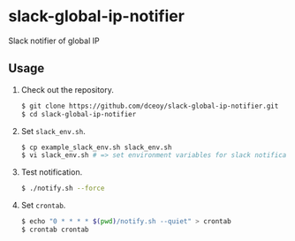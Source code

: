slack-global-ip-notifier
========================

Slack notifier of global IP

Usage
-----

1.  Check out the repository.

    ```sh
    $ git clone https://github.com/dceoy/slack-global-ip-notifier.git
    $ cd slack-global-ip-notifier
    ```

2.  Set `slack_env.sh`.

    ```sh
    $ cp example_slack_env.sh slack_env.sh
    $ vi slack_env.sh # => set environment variables for slack notification
    ```

3.  Test notification.

    ```sh
    $ ./notify.sh --force
    ```

4.  Set `crontab`.

    ```sh
    $ echo "0 * * * * $(pwd)/notify.sh --quiet" > crontab
    $ crontab crontab
    ```
